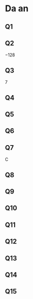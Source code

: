 # Da an
## Q1


## Q2
−128

## Q3
7

## Q4


## Q5


## Q6


## Q7
C

## Q8


## Q9


## Q10


## Q11


## Q12


## Q13


## Q14

## Q15
